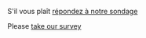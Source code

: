S'il vous plaît [répondez à notre sondage](https://bureaudanslesarbres.typeform.com/to/pR4g2I "Bienvenue")

Please [take our survey](https://bureaudanslesarbres.typeform.com/to/MVRbOm "Welcome")
